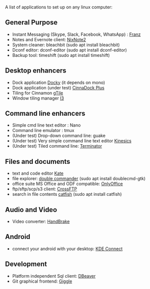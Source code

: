 A list of applications to set up on any linux computer: 

General Purpose
------------------
* Instant Messaging (Skype, Slack, Facebook, WhatsApp) : [Franz](http://meetfranz.com/)
* Notes and Evernote client: [NixNote2](http://nixnote.org/NixNote-Home/) 
* System cleaner: bleachbit (sudo apt install bleachbit) 
* Dconf editor: dconf-editor (sudo apt install dconf-editor)
* Backup tool: timeshift (sudo apt install timeshift)

Desktop enhancers
------------------
* Dock application [Docky](https://launchpad.net/docky)  (it depends on mono) 
* Dock application (under test) [CinnaDock Plus](https://cinnamon-spices.linuxmint.com/extensions/view/35) 
* Tiling for Cinnamon [gTile](https://cinnamon-spices.linuxmint.com/extensions/view/21)
* Window tiling manager [I3](https://i3wm.org/)

Command line enhancers 
------------------
* Simple cmd line text editor : Nano
* Command line emulator : tmux
* (Under test) Drop-down command line: guake 
* (Under test) Very simple command line text editor [Kinesics](http://turtlewar.org/projects/editor/)
* (Under test) Tiled command line: [Terminator](https://gnometerminator.blogspot.ro/p/introduction.html)

Files and documents
------------------------
* text and code editor [Kate](https://kate-editor.org/get-it/)
* file explorer: [double commander](http://doublecmd.sourceforge.net/) (sudo apt install doublecmd-gtk)
* office suite MS Office and ODF compatible: [OnlyOffice](https://www.onlyoffice.com/apps.aspx)
* ftp/sftp/scp/s3 client: [CrossFTP](http://www.crossftp.com/)
* search in file contents [catfish](http://www.twotoasts.de/index.php/catfish/) (sudo apt install catfish)

Audio and Video
---------------------
* Video converter: [HandBrake](https://handbrake.fr/downloads.php)

Android 
---------------
* connect your android with your desktop: [KDE Connect](https://community.kde.org/KDEConnect) 

Development
------------------------
* Platform independent Sql client: [DBeaver](https://dbeaver.jkiss.org/) 
* Git graphical frontend: [Giggle](https://wiki.gnome.org/Apps/giggle)

